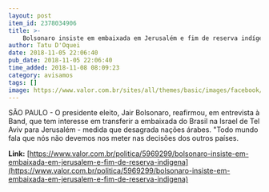 ```yaml
---
layout: post
item_id: 2378034906
title: >-
    Bolsonaro insiste em embaixada em Jerusalém e fim de reserva indígena
author: Tatu D'Oquei
date: 2018-11-05 22:06:40
pub_date: 2018-11-05 22:06:40
time_added: 2018-11-08 08:09:23
category: avisamos
tags: []
image: https://www.valor.com.br/sites/all/themes/basic/images/facebook/valor-big.jpg
---
```


SÃO PAULO - O presidente eleito, Jair Bolsonaro, reafirmou, em entrevista à Band, que tem interesse em transferir a embaixada do Brasil na Israel de Tel Aviv para Jerusalém - medida que desagrada nações árabes. "Todo mundo fala que nós não devemos nos meter nas decisões dos outros países.

**Link:** [https://www.valor.com.br/politica/5969299/bolsonaro-insiste-em-embaixada-em-jerusalem-e-fim-de-reserva-indigena](https://www.valor.com.br/politica/5969299/bolsonaro-insiste-em-embaixada-em-jerusalem-e-fim-de-reserva-indigena)

